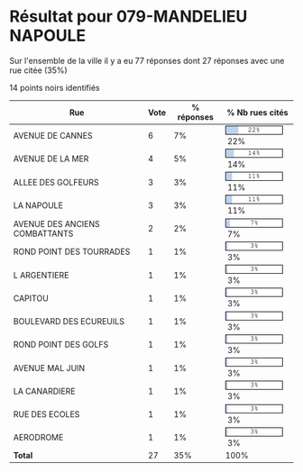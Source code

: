 # Résultat pour 079-MANDELIEU NAPOULE

Sur l'ensemble de la ville il y a eu 77 réponses dont 27 réponses avec une rue citée (35%)

14 points noirs identifiés

| Rue | Vote | % réponses | % Nb rues cités|
|-----|------|------------|----------------|
| AVENUE DE CANNES | 6 | 7% | <img src="../../img/bar_22.gif" />&nbsp;22%|
| AVENUE DE LA MER | 4 | 5% | <img src="../../img/bar_14.gif" />&nbsp;14%|
| ALLEE DES GOLFEURS | 3 | 3% | <img src="../../img/bar_11.gif" />&nbsp;11%|
| LA NAPOULE | 3 | 3% | <img src="../../img/bar_11.gif" />&nbsp;11%|
| AVENUE DES ANCIENS COMBATTANTS | 2 | 2% | <img src="../../img/bar_7.gif" />&nbsp;7%|
| ROND POINT DES TOURRADES | 1 | 1% | <img src="../../img/bar_3.gif" />&nbsp;3%|
| L ARGENTIERE | 1 | 1% | <img src="../../img/bar_3.gif" />&nbsp;3%|
| CAPITOU | 1 | 1% | <img src="../../img/bar_3.gif" />&nbsp;3%|
| BOULEVARD DES ECUREUILS | 1 | 1% | <img src="../../img/bar_3.gif" />&nbsp;3%|
| ROND POINT DES GOLFS | 1 | 1% | <img src="../../img/bar_3.gif" />&nbsp;3%|
| AVENUE MAL JUIN | 1 | 1% | <img src="../../img/bar_3.gif" />&nbsp;3%|
| LA CANARDIERE | 1 | 1% | <img src="../../img/bar_3.gif" />&nbsp;3%|
| RUE DES ECOLES | 1 | 1% | <img src="../../img/bar_3.gif" />&nbsp;3%|
| AERODROME | 1 | 1% | <img src="../../img/bar_3.gif" />&nbsp;3%|
| **Total** | 27 | 35% | 100%|
